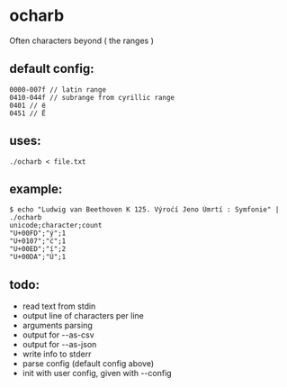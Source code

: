 # ocharb

Often characters beyond ( the ranges )

## default config:
```
0000-007f // latin range
0410-044f // subrange from cyrillic range
0401 // ё
0451 // Ё
```

## uses:
```./ocharb < file.txt``` 

## example:
```
$ echo "Ludwig van Beethoven K 125. Výroćí Jeno Úmrtí : Symfonie" | ./ocharb
unicode;character;count
"U+00FD";"ý";1
"U+0107";"ć";1
"U+00ED";"í";2
"U+00DA";"Ú";1

```

## todo:
* read text from stdin
* output line of characters per line
* arguments parsing
* output for --as-csv
* output for --as-json
* write info to stderr
* parse config (default config above)
* init with user config, given with --config